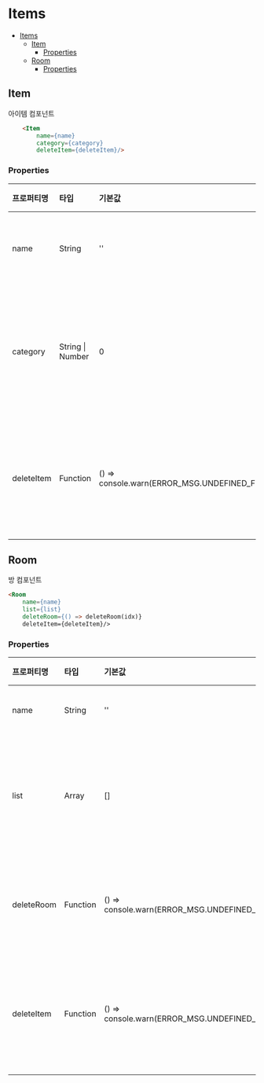 # Items

- [Items](#items)
  - [Item](#item)
    - [Properties](#item-properties)
  - [Room](#room)
    - [Properties](#room-properties)


## <a name="item"> Item

아이템 컴포넌트

``` html
    <Item
        name={name}
        category={category}
        deleteItem={deleteItem}/>
```

### <a name="item-properties"> Properties
|프로퍼티명|타입|기본값|설명|
|:---|:---|:---|:---|
|name|String|''|아이템의 이름|
|category|String \| Number|0|아이템의 카테고리 인덱스|
|deleteItem|Function|() => console.warn(ERROR_MSG.UNDEFINED_FUNC)|해당 아이템을 삭제한다|

## <a name="room"> Room

방 컴포넌트

``` html
<Room
    name={name}
    list={list}
    deleteRoom={() => deleteRoom(idx)}
    deleteItem={deleteItem}/>
```
### <a name="room-properties"> Properties
|프로퍼티명|타입|기본값|설명|
|:---|:---|:---|:---|
|name|String|''|방의 이름|
|list|Array|[]|방 정보를 담고 있는 배열|
|deleteRoom|Function|() => console.warn(ERROR_MSG.UNDEFINED_FUNC)|해당 방을 삭제한다|
|deleteItem|Function|() => console.warn(ERROR_MSG.UNDEFINED_FUNC)|해당 아이템을 삭제한다|
